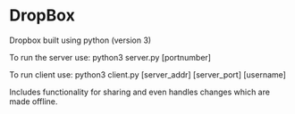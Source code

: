 # DropBox
Dropbox built using python (version 3)

To run the server use: python3 server.py [portnumber]

To run client use: python3 client.py [server_addr] [server_port] [username]

Includes functionality for sharing and even handles changes which are made offline.
